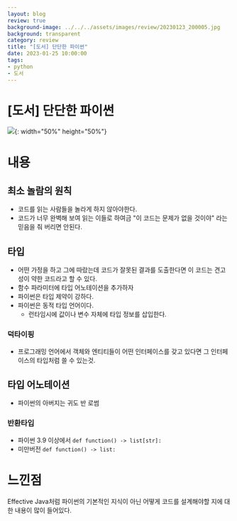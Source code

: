 ```yaml
---
layout: blog
review: true
background-image: ../../../assets/images/review/20230123_200005.jpg
background: transparent
category: review
title: "[도서] 단단한 파이썬"
date: 2023-01-25 10:00:00
tags:
- python
- 도서
---
```


# [도서] 단단한 파이썬
![](../../../assets/images/review/20230123_200005.jpg){: width="50%" height="50%"}  

# 내용

## 최소 놀람의 원칙
- 코드를 읽는 사람들을 놀라게 하지 않아야한다.
- 코드가 너무 완벽해 보여 읽는 이들로 하여금 "이 코드는 문제가 없을 것이야" 라는 믿음을 줘 버리면 안된다.

## 타입
- 어떤 가정을 하고 그에 따랐는데 코드가 잘못된 결과를 도출한다면 이 코드는 견고성이 약한 코드라고 할 수 있다.
- 함수 파라미터에 타입 어노테이션을 추가하자
- 파이썬은 타입 제약이 강하다.
- 파이썬은 동적 타입 언어이다.
    - 런타임시에 값이나 변수 자체에 타입 정보를 삽입한다.

### 덕타이핑
- 프로그래밍 언어에서 객체와 엔티티들이 어떤 인터페이스를 갖고 있다면 그 인터페이스의 타입처럼 쓸 수 있는것.

## 타입 어노테이션
- 파이썬의 아버지는 귀도 반 로썸

### 반환타입
- 파이썬 3.9 이상에서 `def function() -> list[str]:`  
- 미만버전 `def function() -> list:`  

# 느낀점
Effective Java처럼 파이썬의 기본적인 지식이 아닌 어떻게 코드를 설계해야할 지에 대한 내용이 많이 들어있다.
